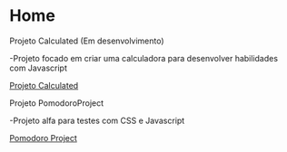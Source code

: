 # Home

Projeto Calculated (Em desenvolvimento)

-Projeto focado em criar uma calculadora para desenvolver habilidades com Javascript

<a href="https://proclamus.github.io/Calculated/calculated.html">Projeto Calculated</a>

Projeto PomodoroProject

-Projeto alfa para testes com CSS e Javascript

<a href="https://proclamus.github.io/PomodoroProject/">Pomodoro Project</a>
